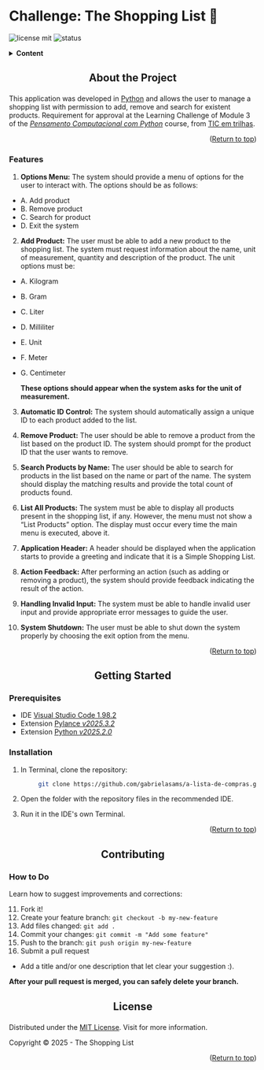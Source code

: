 
<h1 id="readme-top">Challenge: The Shopping List 📝</h2>

![license mit](https://img.shields.io/badge/license-MIT-blue.svg)  ![status](https://img.shields.io/badge/status-finished-green)  

<details>
  <summary><b>Content</b></summary>
  <ol>
    <li>
      <a href="#about-the-project">About the Project</a>
      <ul>
        <li><a href="#features">Features</a></li>
      </ul>
    </li>
    <li>
      <a href="#getting-started">Getting Started</a>
      <ul>
        <li><a href="#prerequisites">Prerequisites</a></li>
        <li><a href="#installation">Installation</a></li>
      </ul>
    </li>
    <li><a href="#contributing">Contributing</a>
    <ul>
        <li><a href="#how-do-it">How to Do</a></li>
      </ul>
    </li>
    <li><a href="#license">License</a></li>
    <a></li>
  </ol>
</details> 

<h2 id="about-the-project"><p align="center">About the Project</p></h2>

This application was developed in [Python](https://www.python.org/) and allows the user to manage a shopping list with permission to add, remove and search for existent products. Requirement for approval at the Learning Challenge of Module 3 of the [_Pensamento Computacional com Python_](https://ticemtrilhas.org.br/trail/b201ce44-d4ff-4f3c-a201-22f0d2c17991) course, from [TIC em trilhas](https://ticemtrilhas.org.br).

<p align="right">(<a href="#readme-top">Return to top</a>)</p>

<h3 id="features">Features</h3>

1. **Options Menu:** The system should provide a menu of options for the user to interact with. The options should be as follows: 
- A. Add product 
- B. Remove product 
- C. Search for product 
- D. Exit the system

2. **Add Product:** The user must be able to add a new product to the shopping list. The system must request information about the name, unit of measurement, quantity and description of the product. The unit options must be: 
- A. Kilogram 
- B. Gram 
- C. Liter 
- D. Milliliter 
- E. Unit 
- F. Meter 
- G. Centimeter 
   
   **These options should appear when the system asks for the unit of measurement.** 

3. **Automatic ID Control:** The system should automatically assign a unique ID to each product added to the list.

4. **Remove Product:** The user should be able to remove a product from the list based on the product ID. The system should prompt for the product ID that the user wants to remove.

5. **Search Products by Name:** The user should be able to search for products in the list based on the name or part of the name. The system should display the matching results and provide the total count of products found.

6. **List All Products:** The system must be able to display all products present in the shopping list, if any. However, the menu must not show a “List Products” option. The display must occur every time the main menu is executed, above it.

7. **Application Header:** A header should be displayed when the application starts to provide a greeting and indicate that it is a Simple Shopping List.

8. **Action Feedback:** After performing an action (such as adding or removing a product), the system should provide feedback indicating the result of the action.

9. **Handling Invalid Input:** The system must be able to handle invalid user input and provide appropriate error messages to guide the user.  

10. **System Shutdown:** The user must be able to shut down the system properly by choosing the exit option from the menu.

<p align="right">(<a href="#readme-top">Return to top</a>)</p>

<h2 id="getting-started"><p align="center">Getting Started</p></h2>
<h3 id="prerequisites">Prerequisites</h3>

- IDE [Visual Studio Code 1.98.2](https://ode.visualstudio.com/download)
- Extension [Pylance _v2025.3.2_](https://marketplace.visualstudio.com/items?itemName=ms-python.vscode-pylance)
- Extension [Python _v2025.2.0_](https://marketplace.visualstudio.com/items?itemName=ms-python.python)

<h3 id="installation">Installation</h3>

1. In Terminal, clone the repository:

   ```bash
        git clone https://github.com/gabrielasams/a-lista-de-compras.git
   ```
2. Open the folder with the repository files in the recommended IDE.
3. Run it in the IDE's own Terminal.

<p align="right">(<a href="#readme-top">Return to top</a>)</p>

<h2 id="contributing"><p align="center">Contributing</p></h2>
<h3 id="how-do-it">How to Do</h3>
Learn how to suggest improvements and corrections:

11. Fork it!
2. Create your feature branch: `git checkout -b my-new-feature`
3. Add files changed:  `git add .`
4. Commit your changes: `git commit -m "Add some feature"`
5. Push to the branch: `git push origin my-new-feature`
6. Submit a pull request

- Add a title and/or one description that let clear your suggestion :).

**After your pull request is merged, you can safely delete your branch.**

<h2 id="license"><p align="center">License</p></h2>

Distributed under the [MIT License](https://www.github.com/gabrielasams/a-lista-de-compras/blob/main/LICENSE). Visit for more information.

Copyright © 2025 - The Shopping List

<p align="right">(<a href="#readme-top">Return to top</a>)</p>
